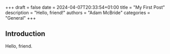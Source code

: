 +++ 
draft = false
date = 2024-04-07T20:33:54+01:00
title = "My First Post"
description = "Hello, friend!"
authors = "Adam McBride"
categories = "General"
+++

## Introduction

Hello, friend.